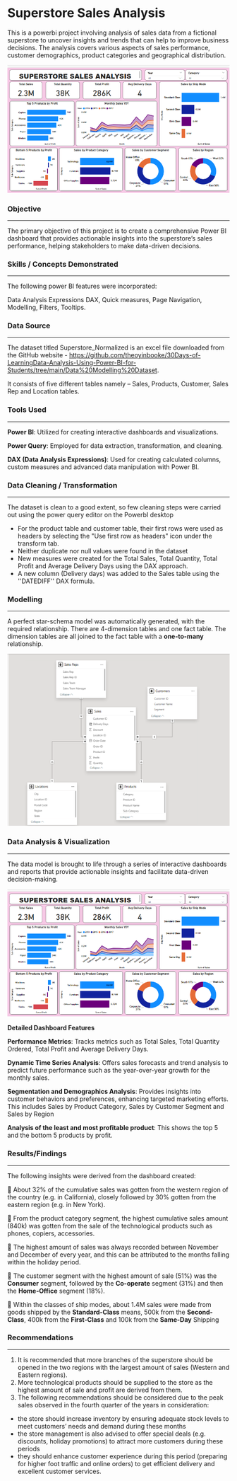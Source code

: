 # Superstore Sales Analysis

This is a powerbi project involving analysis of sales data from a fictional superstore to uncover insights and trends that can help to improve business decisions. The analysis covers various aspects of sales performance, customer demographics, product categories and geographical distribution. 

![](Superstore_Dashboard.png)

### Objective
---

The primary objective of this project is to create a comprehensive Power BI dashboard that provides actionable insights into the superstore’s sales performance, helping stakeholders to make data-driven decisions.

### Skills / Concepts Demonstrated
---

The following power BI features were incorporated:

Data Analysis Expressions DAX, Quick measures, Page Navigation, Modelling, Filters, Tooltips.

### Data Source
---

The dataset titled Superstore_Normalized is an excel file downloaded from the GitHub website - https://github.com/theoyinbooke/30Days-of-LearningData-Analysis-Using-Power-BI-for-Students/tree/main/Data%20Modelling%20Dataset. 

It consists of five different tables namely – Sales, Products, Customer, Sales Rep and Location tables.

### Tools Used
---

**Power BI**: Utilized for creating interactive dashboards and visualizations.

**Power Query**: Employed for data extraction, transformation, and cleaning.

**DAX (Data Analysis Expressions)**: Used for creating calculated columns, custom measures and advanced data manipulation with Power BI.

### Data Cleaning / Transformation
---

The dataset is clean to a good extent, so few cleaning steps were carried out using the power query editor on the PowerbI desktop

- For the product table and customer table, their first rows were used as headers by selecting the "Use first row as headers" icon under the transform tab. 
- Neither duplicate nor null values were found in the dataset
- New measures were created for the Total Sales, Total Quantity, Total Profit and Average Delivery Days using the DAX approach. 
- A new column (Delivery days) was added to the Sales table using the ''DATEDIFF'' DAX formula.

### Modelling
---

A perfect star-schema model was automatically generated, with the required relationship. There are 4-dimension tables and one fact table. The dimension tables are all joined to the fact table with a **one-to-many** relationship.

![](Superstore_Model.png)

### Data Analysis & Visualization
---

The data model is brought to life through a series of interactive dashboards and reports that provide actionable insights and facilitate data-driven decision-making.

![](Superstore_Dashboard.png)

**Detailed Dashboard Features**

**Performance Metrics**: Tracks metrics such as Total Sales, Total Quantity Ordered, Total Profit and Average Delivery Days.

**Dynamic Time Series Analysis**: Offers sales forecasts and trend analysis to predict future performance such as the year-over-year growth for the monthly sales.

**Segmentation and Demographics Analysis**: Provides insights into customer behaviors and preferences, enhancing targeted marketing efforts. This includes Sales by Product Category, Sales by Customer Segment and Sales by Region

**Analysis of the least and most profitable product**: This shows the top 5 and the bottom 5 products by profit.

### Results/Findings
---

The following insights were derived from the dashboard created:

	About 32% of the cumulative sales was gotten from the western region of the country (e.g. in California), closely followed by 30% gotten from the eastern region (e.g. in New York).

	From the product category segment, the highest cumulative sales amount (840k) was gotten from the sale of the technological products such as phones, copiers, accessories.

	The highest amount of sales was always recorded between November and December of every year, and this can be attributed to the months falling within the holiday period.

	The customer segment with the highest amount of sale (51%) was the **Consumer** segment, followed by the **Co-operate** segment (31%) and then the **Home-Office** segment (18%).

	Within the classes of ship modes, about 1.4M sales were made from goods shipped by the **Standard-Class** means, 500k from the **Second-Class**, 400k from the **First-Class** and 100k from the **Same-Day** Shipping

### Recommendations
---

1.	It is recommended that more branches of the superstore should be opened in the two regions with the largest amount of sales (Western and Eastern regions).
2.	More technological products should be supplied to the store as the highest amount of sale and profit are derived from them. 
3.	The following recommendations should be considered due to the peak sales observed in the fourth quarter of the years in consideration:
- the store should increase inventory by ensuring adequate stock levels to meet customers’ needs and demand during these months 
- the store management is also advised to offer special deals (e.g. discounts, holiday promotions) to attract more customers during these periods 
- they should enhance customer experience during this period (preparing for higher foot traffic and online orders) to get efficient delivery and excellent customer services.










